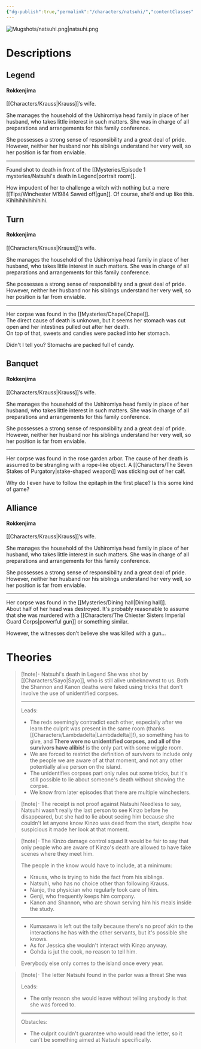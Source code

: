 ```yaml
---
{"dg-publish":true,"permalink":"/characters/natsuhi/","contentClasses":"center-headings","tags":["ushiromiya"]}
---
```



![Mugshots/natsuhi.png|natsuhi.png](/img/user/Mugshots/natsuhi.png)

# Descriptions

## Legend
#### Rokkenjima

[[Characters/Krauss\|Krauss]]’s wife.

She manages the household of the Ushiromiya head family in place of her husband, who takes little interest in such matters. She was in charge of all preparations and arrangements for this family conference.

She possesses a strong sense of responsibility and a great deal of pride.
However, neither her husband nor his siblings understand her very well, so her position is far from enviable.

---
Found shot to death in front of the [[Mysteries/Episode 1 mysteries/Natsuhi's death in Legend\|portrait room]].

How impudent of her to challenge a witch with nothing but a mere [[Tips/Winchester M1984 Sawed off\|gun]]. Of course, she’d end up like this. Kihihihihihihihihi.
## Turn
#### Rokkenjima

[[Characters/Krauss\|Krauss]]’s wife.

She manages the household of the Ushiromiya head family in place of her husband, who takes little interest in such matters. She was in charge of all preparations and arrangements for this family conference.

She possesses a strong sense of responsibility and a great deal of pride.
However, neither her husband nor his siblings understand her very well, so her position is far from enviable.

---
Her corpse was found in the [[Mysteries/Chapel\|Chapel]].  
The direct cause of death is unknown, but it seems her stomach was cut open and her intestines pulled out after her death.  
On top of that, sweets and candies were packed into her stomach.  

Didn't I tell you? Stomachs are packed full of candy.
## Banquet
#### Rokkenjima

[[Characters/Krauss\|Krauss]]’s wife.

She manages the household of the Ushiromiya head family in place of her husband, who takes little interest in such matters. She was in charge of all preparations and arrangements for this family conference.

She possesses a strong sense of responsibility and a great deal of pride.
However, neither her husband nor his siblings understand her very well, so her position is far from enviable.

---
Her corpse was found in the rose garden arbor.
The cause of her death is assumed to be strangling with a rope-like object. A [[Characters/The Seven Stakes of Purgatory\|stake-shaped weapon]] was sticking out of her calf.  

Why do I even have to follow the epitaph in the first place? Is this some kind of game?
## Alliance
#### Rokkenjima

[[Characters/Krauss\|Krauss]]’s wife.

She manages the household of the Ushiromiya head family in place of her husband, who takes little interest in such matters. She was in charge of all preparations and arrangements for this family conference.

She possesses a strong sense of responsibility and a great deal of pride.
However, neither her husband nor his siblings understand her very well, so her position is far from enviable.

---
Her corpse was found in the [[Mysteries/Dining hall\|Dining hall]].  
About half of her head was destroyed. It's probably reasonable to assume that she was murdered with a [[Characters/The Chiester Sisters Imperial Guard Corps\|powerful gun]] or something similar.  

However, the witnesses don’t believe she was killed with a gun...
# Theories


<div class="transclusion internal-embed is-loaded"><div class="markdown-embed">



> [!note]- Natsuhi's death in Legend
> She was shot by [[Characters/Sayo\|Sayo]], who is still alive unbeknownst to us. Both the Shannon and Kanon deaths were faked using tricks that don't involve the use of unidentified corpses.
> 
> ---
> Leads:
> - The reds seemingly contradict each other, especially after we learn the culprit was present in the same room (thanks [[Characters/Lambdadelta\|Lambdadelta]]!), so something has to give, and  __There were no unidentified corpses, and all of the survivors have alibis!__ is the only part with some wiggle room.
> -  We are forced to restrict the definition of survivors to include only the people we are aware of at that moment, and not any other potentially alive person on the island. 
> - The unidentifies corpses part only rules out some tricks, but it's still possible to lie about someone's death without showing the corpse.
> - We know from later episodes that there are multiple winchesters.

</div></div>



<div class="transclusion internal-embed is-loaded"><div class="markdown-embed">



> [!note]- The receipt is not proof against Natsuhi
> Needless to say, Natsuhi wasn't really the last person to see Kinzo before he disappeared, but she had to lie about seeing him because she couldn't let anyone know Kinzo was dead from the start, despite how suspicious it made her look at that moment.

</div></div>



<div class="transclusion internal-embed is-loaded"><div class="markdown-embed">



> [!note]- The Kinzo damage control squad
> It would be fair to say that only people who are aware of Kinzo's death are allowed to have fake scenes where they meet him.
> 
> The people in the know would have to include, at a minimum:
> - Krauss, who is trying to hide the fact from his siblings.
> - Natsuhi, who has no choice other than following Krauss.
> - Nanjo, the physician who regularly took care of him.
> - Genji, who frequently keeps him company.
> - Kanon and Shannon, who are shown serving him his meals inside the study.
> 
> ---
> - Kumasawa is left out the tally because there's no proof akin to the interactions he has with the other servants, but it's possible she knows.
> - As for Jessica she wouldn't interact with Kinzo anyway.
> - Gohda is jut the cook, no reason to tell him.
> 
> Everybody else only comes to the island once every year.

</div></div>



<div class="transclusion internal-embed is-loaded"><div class="markdown-embed">



> [!note]- The letter Natsuhi found in the parlor was a threat
> She was 
> 
> Leads:
> - The only reason she would leave without telling anybody is that she was forced to.
> ---
> Obstacles:
> - The culprit couldn't guarantee who would read the letter, so it can't be something aimed at Natsuhi specifically.

</div></div>
